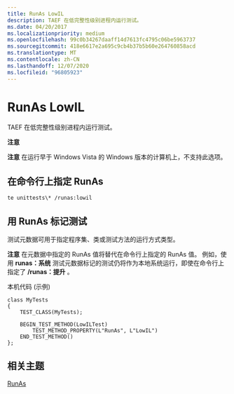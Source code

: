 ```yaml
---
title: RunAs LowIL
description: TAEF 在低完整性级别进程内运行测试。
ms.date: 04/20/2017
ms.localizationpriority: medium
ms.openlocfilehash: 99c0b34267daaff14d7613fc4795c06be5963737
ms.sourcegitcommit: 418e6617e2a695c9cb4b37b5b60e264760858acd
ms.translationtype: MT
ms.contentlocale: zh-CN
ms.lasthandoff: 12/07/2020
ms.locfileid: "96805923"
---
```

# <a name="runas-lowil"></a>RunAs LowIL


TAEF 在低完整性级别进程内运行测试。

**注意**  

 

**注意**  在运行早于 Windows Vista 的 Windows 版本的计算机上，不支持此选项。

 

## <a name="span-idspecifying_runas_on_the_command_line_spanspan-idspecifying_runas_on_the_command_line_spanspan-idspecifying_runas_on_the_command_line_spanspecifying-runas-on-the-command-line"></a><span id="Specifying_RunAs_on_the_Command_Line_"></span><span id="specifying_runas_on_the_command_line_"></span><span id="SPECIFYING_RUNAS_ON_THE_COMMAND_LINE_"></span>在命令行上指定 RunAs


``` syntax
te unittests\* /runas:lowil
```

## <a name="span-idmarking_tests_with_runas_spanspan-idmarking_tests_with_runas_spanspan-idmarking_tests_with_runas_spanmarking-tests-with-runas"></a><span id="Marking_Tests_with_RunAs_"></span><span id="marking_tests_with_runas_"></span><span id="MARKING_TESTS_WITH_RUNAS_"></span>用 RunAs 标记测试


测试元数据可用于指定程序集、类或测试方法的运行方式类型。

**注意**  在元数据中指定的 RunAs 值将替代在命令行上指定的 RunAs 值。 例如，使用 **runas：系统** 测试元数据标记的测试仍将作为本地系统运行，即使在命令行上指定了 **/runas：提升** 。

 

本机代码 (示例) 

```ManagedCPlusPlus
class MyTests
{
    TEST_CLASS(MyTests);

    BEGIN_TEST_METHOD(LowILTest)
        TEST_METHOD_PROPERTY(L"RunAs", L"LowIL")
    END_TEST_METHOD()
};
```

## <a name="span-idrelated_topicsspanrelated-topics"></a><span id="related_topics"></span>相关主题


[RunAs](runas.md)

 

 






